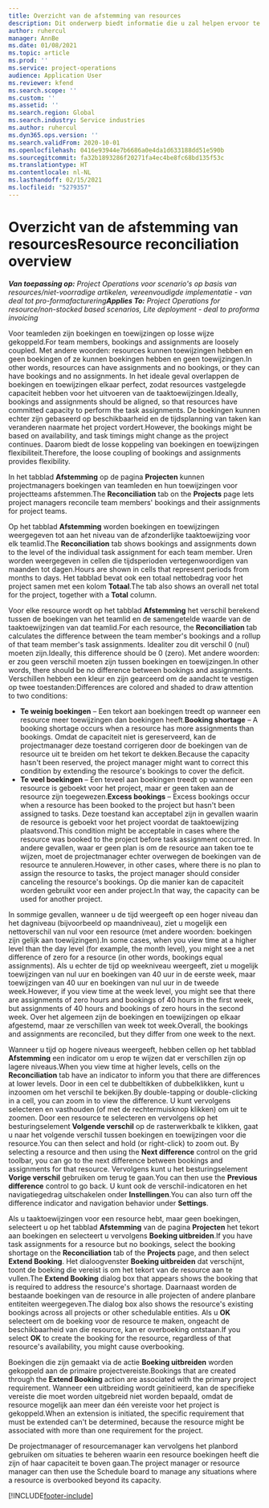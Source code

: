 ```yaml
---
title: Overzicht van de afstemming van resources
description: Dit onderwerp biedt informatie die u zal helpen ervoor te zorgen dat resourceboekingen en toewijzingen voor projecten worden afgestemd.
author: ruhercul
manager: AnnBe
ms.date: 01/08/2021
ms.topic: article
ms.prod: ''
ms.service: project-operations
audience: Application User
ms.reviewer: kfend
ms.search.scope: ''
ms.custom: ''
ms.assetid: ''
ms.search.region: Global
ms.search.industry: Service industries
ms.author: ruhercul
ms.dyn365.ops.version: ''
ms.search.validFrom: 2020-10-01
ms.openlocfilehash: 0416e93944e7b6686a0e4da1d633188dd51e590b
ms.sourcegitcommit: fa32b1893286f20271fa4ec4be8fc68bd135f53c
ms.translationtype: HT
ms.contentlocale: nl-NL
ms.lasthandoff: 02/15/2021
ms.locfileid: "5279357"
---
```

# <a name="resource-reconciliation-overview"></a><span data-ttu-id="d536f-103">Overzicht van de afstemming van resources</span><span class="sxs-lookup"><span data-stu-id="d536f-103">Resource reconciliation overview</span></span>

<span data-ttu-id="d536f-104">_**Van toepassing op:** Project Operations voor scenario's op basis van resources/niet-voorradige artikelen, vereenvoudigde implementatie - van deal tot pro-formafacturering_</span><span class="sxs-lookup"><span data-stu-id="d536f-104">_**Applies To:** Project Operations for resource/non-stocked based scenarios, Lite deployment - deal to proforma invoicing_</span></span>

<span data-ttu-id="d536f-105">Voor teamleden zijn boekingen en toewijzingen op losse wijze gekoppeld.</span><span class="sxs-lookup"><span data-stu-id="d536f-105">For team members, bookings and assignments are loosely coupled.</span></span> <span data-ttu-id="d536f-106">Met andere woorden: resources kunnen toewijzingen hebben en geen boekingen of ze kunnen boekingen hebben en geen toewijzingen.</span><span class="sxs-lookup"><span data-stu-id="d536f-106">In other words, resources can have assignments and no bookings, or they can have bookings and no assignments.</span></span> <span data-ttu-id="d536f-107">In het ideale geval overlappen de boekingen en toewijzingen elkaar perfect, zodat resources vastgelegde capaciteit hebben voor het uitvoeren van de taaktoewijzingen.</span><span class="sxs-lookup"><span data-stu-id="d536f-107">Ideally, bookings and assignments should be aligned, so that resources have committed capacity to perform the task assignments.</span></span> <span data-ttu-id="d536f-108">De boekingen kunnen echter zijn gebaseerd op beschikbaarheid en de tijdsplanning van taken kan veranderen naarmate het project vordert.</span><span class="sxs-lookup"><span data-stu-id="d536f-108">However, the bookings might be based on availability, and task timings might change as the project continues.</span></span> <span data-ttu-id="d536f-109">Daarom biedt de losse koppeling van boekingen en toewijzingen flexibiliteit.</span><span class="sxs-lookup"><span data-stu-id="d536f-109">Therefore, the loose coupling of bookings and assignments provides flexibility.</span></span>

<span data-ttu-id="d536f-110">In het tabblad **Afstemming** op de pagina **Projecten** kunnen projectmanagers boekingen van teamleden en hun toewijzingen voor projectteams afstemmen.</span><span class="sxs-lookup"><span data-stu-id="d536f-110">The **Reconciliation** tab on the **Projects** page lets project managers reconcile team members' bookings and their assignments for project teams.</span></span>

<span data-ttu-id="d536f-111">Op het tabblad **Afstemming** worden boekingen en toewijzingen weergegeven tot aan het niveau van de afzonderlijke taaktoewijzing voor elk teamlid.</span><span class="sxs-lookup"><span data-stu-id="d536f-111">The **Reconciliation** tab shows bookings and assignments down to the level of the individual task assignment for each team member.</span></span> <span data-ttu-id="d536f-112">Uren worden weergegeven in cellen die tijdsperioden vertegenwoordigen van maanden tot dagen.</span><span class="sxs-lookup"><span data-stu-id="d536f-112">Hours are shown in cells that represent periods from months to days.</span></span> <span data-ttu-id="d536f-113">Het tabblad bevat ook een totaal nettobedrag voor het project samen met een kolom **Totaal**.</span><span class="sxs-lookup"><span data-stu-id="d536f-113">The tab also shows an overall net total for the project, together with a **Total** column.</span></span>

<span data-ttu-id="d536f-114">Voor elke resource wordt op het tabblad **Afstemming** het verschil berekend tussen de boekingen van het teamlid en de samengetelde waarde van de taaktoewijzingen van dat teamlid.</span><span class="sxs-lookup"><span data-stu-id="d536f-114">For each resource, the **Reconciliation** tab calculates the difference between the team member's bookings and a rollup of that team member's task assignments.</span></span> <span data-ttu-id="d536f-115">Idealiter zou dit verschil 0 (nul) moeten zijn.</span><span class="sxs-lookup"><span data-stu-id="d536f-115">Ideally, this difference should be 0 (zero).</span></span> <span data-ttu-id="d536f-116">Met andere woorden: er zou geen verschil moeten zijn tussen boekingen en toewijzingen.</span><span class="sxs-lookup"><span data-stu-id="d536f-116">In other words, there should be no difference between bookings and assignments.</span></span> <span data-ttu-id="d536f-117">Verschillen hebben een kleur en zijn gearceerd om de aandacht te vestigen op twee toestanden:</span><span class="sxs-lookup"><span data-stu-id="d536f-117">Differences are colored and shaded to draw attention to two conditions:</span></span>

- <span data-ttu-id="d536f-118">**Te weinig boekingen** – Een tekort aan boekingen treedt op wanneer een resource meer toewijzingen dan boekingen heeft.</span><span class="sxs-lookup"><span data-stu-id="d536f-118">**Booking shortage** – A booking shortage occurs when a resource has more assignments than bookings.</span></span> <span data-ttu-id="d536f-119">Omdat de capaciteit niet is gereserveerd, kan de projectmanager deze toestand corrigeren door de boekingen van de resource uit te breiden om het tekort te dekken.</span><span class="sxs-lookup"><span data-stu-id="d536f-119">Because the capacity hasn't been reserved, the project manager might want to correct this condition by extending the resource's bookings to cover the deficit.</span></span>
- <span data-ttu-id="d536f-120">**Te veel boekingen** – Een teveel aan boekingen treedt op wanneer een resource is geboekt voor het project, maar er geen taken aan de resource zijn toegewezen.</span><span class="sxs-lookup"><span data-stu-id="d536f-120">**Excess bookings** – Excess bookings occur when a resource has been booked to the project but hasn't been assigned to tasks.</span></span> <span data-ttu-id="d536f-121">Deze toestand kan acceptabel zijn in gevallen waarin de resource is geboekt voor het project voordat de taaktoewijzing plaatsvond.</span><span class="sxs-lookup"><span data-stu-id="d536f-121">This condition might be acceptable in cases where the resource was booked to the project before task assignment occurred.</span></span> <span data-ttu-id="d536f-122">In andere gevallen, waar er geen plan is om de resource aan taken toe te wijzen, moet de projectmanager echter overwegen de boekingen van de resource te annuleren.</span><span class="sxs-lookup"><span data-stu-id="d536f-122">However, in other cases, where there is no plan to assign the resource to tasks, the project manager should consider canceling the resource's bookings.</span></span> <span data-ttu-id="d536f-123">Op die manier kan de capaciteit worden gebruikt voor een ander project.</span><span class="sxs-lookup"><span data-stu-id="d536f-123">In that way, the capacity can be used for another project.</span></span>

<span data-ttu-id="d536f-124">In sommige gevallen, wanneer u de tijd weergeeft op een hoger niveau dan het dagniveau (bijvoorbeeld op maandniveau), ziet u mogelijk een nettoverschil van nul voor een resource (met andere woorden: boekingen zijn gelijk aan toewijzingen).</span><span class="sxs-lookup"><span data-stu-id="d536f-124">In some cases, when you view time at a higher level than the day level (for example, the month level), you might see a net difference of zero for a resource (in other words, bookings equal assignments).</span></span> <span data-ttu-id="d536f-125">Als u echter de tijd op weekniveau weergeeft, ziet u mogelijk toewijzingen van nul uur en boekingen van 40 uur in de eerste week, maar toewijzingen van 40 uur en boekingen van nul uur in de tweede week.</span><span class="sxs-lookup"><span data-stu-id="d536f-125">However, if you view time at the week level, you might see that there are assignments of zero hours and bookings of 40 hours in the first week, but assignments of 40 hours and bookings of zero hours in the second week.</span></span> <span data-ttu-id="d536f-126">Over het algemeen zijn de boekingen en toewijzingen op elkaar afgestemd, maar ze verschillen van week tot week.</span><span class="sxs-lookup"><span data-stu-id="d536f-126">Overall, the bookings and assignments are reconciled, but they differ from one week to the next.</span></span>

<span data-ttu-id="d536f-127">Wanneer u tijd op hogere niveaus weergeeft, hebben cellen op het tabblad **Afstemming** een indicator om u erop te wijzen dat er verschillen zijn op lagere niveaus.</span><span class="sxs-lookup"><span data-stu-id="d536f-127">When you view time at higher levels, cells on the **Reconciliation** tab have an indicator to inform you that there are differences at lower levels.</span></span> <span data-ttu-id="d536f-128">Door in een cel te dubbeltikken of dubbelklikken, kunt u inzoomen om het verschil te bekijken.</span><span class="sxs-lookup"><span data-stu-id="d536f-128">By double-tapping or double-clicking in a cell, you can zoom in to view the difference.</span></span> <span data-ttu-id="d536f-129">U kunt vervolgens selecteren en vasthouden (of met de rechtermuisknop klikken) om uit te zoomen. Door een resource te selecteren en vervolgens op het besturingselement **Volgende verschil** op de rasterwerkbalk te klikken, gaat u naar het volgende verschil tussen boekingen en toewijzingen voor die resource.</span><span class="sxs-lookup"><span data-stu-id="d536f-129">You can then select and hold (or right-click) to zoom out. By selecting a resource and then using the **Next difference** control on the grid toolbar, you can go to the next difference between bookings and assignments for that resource.</span></span> <span data-ttu-id="d536f-130">Vervolgens kunt u het besturingselement **Vorige verschil** gebruiken om terug te gaan.</span><span class="sxs-lookup"><span data-stu-id="d536f-130">You can then use the **Previous difference** control to go back.</span></span> <span data-ttu-id="d536f-131">U kunt ook de verschil-indicatoren en het navigatiegedrag uitschakelen onder **Instellingen**.</span><span class="sxs-lookup"><span data-stu-id="d536f-131">You can also turn off the difference indicator and navigation behavior under **Settings**.</span></span>

<span data-ttu-id="d536f-132">Als u taaktoewijzingen voor een resource hebt, maar geen boekingen, selecteert u op het tabblad **Afstemming** van de pagina **Projecten** het tekort aan boekingen en selecteert u vervolgens **Boeking uitbreiden**.</span><span class="sxs-lookup"><span data-stu-id="d536f-132">If you have task assignments for a resource but no bookings, select the booking shortage on the **Reconciliation** tab of the **Projects** page, and then select **Extend Booking**.</span></span> <span data-ttu-id="d536f-133">Het dialoogvenster **Boeking uitbreiden** dat verschijnt, toont de boeking die vereist is om het tekort van de resource aan te vullen.</span><span class="sxs-lookup"><span data-stu-id="d536f-133">The **Extend Booking** dialog box that appears shows the booking that is required to address the resource's shortage.</span></span> <span data-ttu-id="d536f-134">Daarnaast worden de bestaande boekingen van de resource in alle projecten of andere planbare entiteiten weergegeven.</span><span class="sxs-lookup"><span data-stu-id="d536f-134">The dialog box also shows the resource's existing bookings across all projects or other schedulable entities.</span></span> <span data-ttu-id="d536f-135">Als u **OK** selecteert om de boeking voor de resource te maken, ongeacht de beschikbaarheid van die resource, kan er overboeking ontstaan.</span><span class="sxs-lookup"><span data-stu-id="d536f-135">If you select **OK** to create the booking for the resource, regardless of that resource's availability, you might cause overbooking.</span></span>

<span data-ttu-id="d536f-136">Boekingen die zijn gemaakt via de actie **Boeking uitbreiden** worden gekoppeld aan de primaire projectvereiste.</span><span class="sxs-lookup"><span data-stu-id="d536f-136">Bookings that are created through the **Extend Booking** action are associated with the primary project requirement.</span></span> <span data-ttu-id="d536f-137">Wanneer een uitbreiding wordt geïnitieerd, kan de specifieke vereiste die moet worden uitgebreid niet worden bepaald, omdat de resource mogelijk aan meer dan één vereiste voor het project is gekoppeld.</span><span class="sxs-lookup"><span data-stu-id="d536f-137">When an extension is initiated, the specific requirement that must be extended can't be determined, because the resource might be associated with more than one requirement for the project.</span></span>

<span data-ttu-id="d536f-138">De projectmanager of resourcemanager kan vervolgens het planbord gebruiken om situaties te beheren waarin een resource boekingen heeft die zijn of haar capaciteit te boven gaan.</span><span class="sxs-lookup"><span data-stu-id="d536f-138">The project manager or resource manager can then use the Schedule board to manage any situations where a resource is overbooked beyond its capacity.</span></span>


[!INCLUDE[footer-include](../includes/footer-banner.md)]